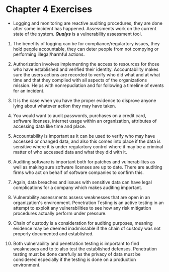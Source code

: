 # Chapter 4 Exercises  

-	Logging and monitoring are reactive auditing procedures, they are done after some incident has happened.  Assessments work on the current state of the system.  ***Qualys*** is a vulnerability assessment tool.  

1.	The benefits of logging can be for compliance/regulartory issues, they hold people accountable, they can deter people from not compying or performing illegal/harmful actions.  

2.	Authorization involves implementing the access to resources for those who have established and verified their identity.  Accountability makes sure the users actions are recorded to verify who did what and at what time and that they complied with all aspects of the organizations mission.  Helps with nonrepudiation and for following a timeline of events for an incident.  

3.	It is the case when you have the proper evidence to disprove anyone lying about whatever action they may have taken.  

4.	You would want to audit passwords, purchases on a credit card, software licenses, internet usage within an organization, attributes of accessing data like time and place.  

5.	Accountability is important as it can be used to verify who may have accessed or changed data, and also this comes into place if the data is sensitive where it is under regulartory control where it may be a criminal matter of who accessed data and what they did with it.  

6.	Auditing software is important both for patches and vulnerabilites as well as making sure software licenses are up to date. There are auditing firms who act on behalf of software companies to confirm this.  

7.	Again, data breaches and issues with sensitive data can have legal complications for a company which makes auditing important.  

8.	Vulnerability assessments assess  weaknesses that are open in an organization's environment.  Penetration Testing is an active testing in an attempt to exploit any vulnerabilities to see how any risk mitigation procedures actually perform under pressure.  

9.	Chain of custody is a consideration for auditing purposes, meaning evidence may be deemed inadmissable if the chain of custody was not properly documented and established.  

10.	Both vulnerability and penetration testing is important to find weaknesses and to to also test the established defenses.  Penetration testing must be done carefully as the privacy of data must be considered especially if the testing is done on a production environment.  